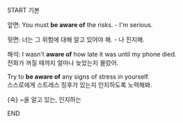 START
기본

앞면:
You must **be aware of** the risks. - I'm serious.

뒷면:
너는 그 위험에 대해 알고 있어야 해. - 나 진지해.

해석:
I wasn't **aware of** how late it was until my phone died.  
전화가 꺼질 때까지 얼마나 늦었는지 몰랐어.

Try to **be aware of** any signs of stress in yourself.  
스스로에게 스트레스 징후가 있는지 인지하도록 노력해봐.

{숙} ~을 알고 있는, 인지하는
<!--ID: 1743579919617-->
END